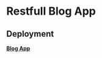 # Restfull Blog App



## Deployment


  <a href="https://hidden-gorge-94079.herokuapp.com/" target = "_blank" >**Blog App**</a>
